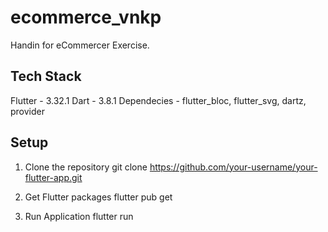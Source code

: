# ecommerce_vnkp

Handin for eCommercer Exercise.

## Tech Stack
Flutter - 3.32.1 
Dart -  3.8.1 
Dependecies - flutter_bloc, flutter_svg, dartz, provider

## Setup
1. Clone the repository
git clone https://github.com/your-username/your-flutter-app.git

2. Get Flutter packages
flutter pub get

2. Run Application
flutter run
